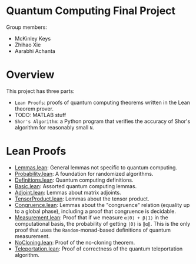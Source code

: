
# Quantum Computing Final Project

Group members:
- McKinley Keys
- Zhihao Xie
- Aarabhi Achanta


# Overview

This project has three parts:
- `Lean Proofs`: proofs of quantum computing theorems written in the Lean theorem prover.
- TODO: MATLAB stuff
- `Shor's Algorithm`: a Python program that verifies the accuracy of Shor's algorithm for reasonably small `N`.


# Lean Proofs

- [Lemmas.lean](Lean%20Proofs/Quantum/Lemmas.lean): General lemmas not specific to quantum computing.
- [Probability.lean](Lean%20Proofs/Quantum/Probability.lean): A foundation for randomized algorithms.
- [Definitions.lean](Lean%20Proofs/Quantum/Definitions.lean): Quantum computing definitions.
- [Basic.lean](Lean%20Proofs/Quantum/Basic.lean): Assorted quantum computing lemmas.
- [Adjoint.lean](Lean%20Proofs/Quantum/Adjoint.lean): Lemmas about matrix adjoints.
- [TensorProduct.lean](Lean%20Proofs/Quantum/Adjoint.lean): Lemmas about the tensor product.
- [Congruence.lean](Lean%20Proofs/Quantum/Congruence.lean): Lemmas about the "congruence" relation (equality up to a global phase), including a proof that congruence is decidable.
- [Measurement.lean](Lean%20Proofs/Quantum/Measurement.lean): Proof that if we measure `α|0⟩ + β|1⟩` in the computational basis, the probability of getting `|0⟩` is `‖α‖`. This is the only proof that uses the `Random`-monad-based definitions of quantum measurement.
- [NoCloning.lean](Lean%20Proofs/Quantum/NoCloning.lean): Proof of the no-cloning theorem.
- [Teleportation.lean](Lean%20Proofs/Quantum/Teleportation.lean): Proof of correctness of the quantum teleportation algorithm.
